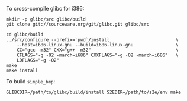 To cross-compile glibc for i386:

```console
mkdir -p glibc/src glibc/build
git clone git://sourceware.org/git/glibc.git glibc/src

cd glibc/build
../src/configure --prefix=`pwd`/install                         \
    --host=i686-linux-gnu --build=i686-linux-gnu                \
    CC="gcc -m32" CXX="g++ -m32"                                \
    CFLAGS="-g -O2 -march=i686" CXXFLAGS="-g -O2 -march=i686"   \
    LDFLAGS="-g -O2"
make
make install
```

To build `simple_bmp`:

```console
GLIBCDIR=/path/to/glibc/build/install S2EDIR=/path/to/s2e/env make
```
